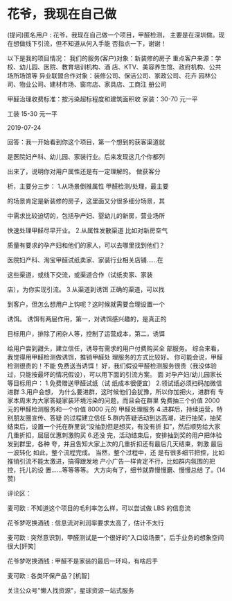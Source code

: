# 花爷，我现在自己做

(提问)匿名用户 : 花爷，我现在自己做一个项目，甲醛检测， 主要是在深圳做。现在想做线下引流，但不知道从何入手能 否指点一下，谢谢！

以下是我的项目情况： 我们的服务(客户)对象：新装修的房子 重点客户来源：学校、幼儿园、医院、教育培训机构、酒 店、KTV、美容养生馆、政府机构、公共场所场馆等 异业联盟合作对象：装修公司、保洁公司、家政公司、花卉 园林公司、物业公司、建材市场、窗帘店、家具店、工商注 册公司

甲醛治理收费标准：按污染超标程度和建筑面积收 家装：30-70 元一平

工装 15-30 元一平

2019-07-24

回答：我一开始看到你这个项目，第一个想到的获客渠道就

是医院妇产科、幼儿园、家装行业。后来发现这几个你都列

出来了，说明你对用户属性还是有一定理解的。 做获客分

析，主要分三步： 1.从场景倒推属性 甲醛检测/处理，最主要

的场景肯定是新装修的房子，这里面又分很多细分场景，其

中需求比较迫切的，包括孕产妇、婴幼儿的新房，营业场所

快速处理甲醛尽早开业。 2.从属性发散渠道 比如对新房空气

质量有要求的孕产妇和他们的家人，可以去哪里找到他们？

医院妇产科、淘宝甲醛试纸卖家、家装行业相关店铺……在

这些渠道，或线下交流，或渠道合作（试纸卖家、家装

店），为你实现引流。 3.从渠道到诱饵 正确的渠道，可以找

到客户，但怎么想用户上钩呢？这时候就需要合理设置一个

诱饵。 诱饵有两层作用，第一，对诱饵感兴趣的，是真正的

目标用户，排除了闲杂人等，控制了运营成本，第二，诱饵

给用户尝到甜头，建立信任，诱导有需求的用户付费购买全 部服务。 综合来看，我觉得用甲醛检测做诱饵，推销甲醛处 理服务的方式比较好。 你可能会说，甲醛检测很贵的！不能 免费送当诱饵！ 好，我们假设甲醛检测服务很贵（我没体验 过，只能按最坏的情况假设），可以用下面的引流方案。 面 对孕产妇/幼儿园家长等目标用户： 1.免费赠送甲醛试纸（试 纸成本很便宜） 2.领试纸必须扫码加微信进群 3.用户会想， 为什么要进群，这时候他们会犹豫，所以你加把火，进群有 专家本周末为大家答疑家装环境污染的问题，而且会在群里 免费抽三个价值 2000 元的甲醛检测服务和一个价值 8000 元的 甲醛处理服务 4.进群后，持续运营，特别朋友圈宣传、答疑 的过程建立信任 5.群内答疑活动到达高潮，进行抽奖，抽奖 结束后，设置一个托在群里说“没抽到但是想买，有没有折 扣”，然后顺势给大家几重折扣，层层优惠刺激购买 6.还没 完，活动结束后，安排抽到奖的用户把体验发到群里，各种 夸，并且告知大家上次的几重折扣还有最后几天结束，刺激 最后一波转化 如此，整个流程完成。 当然，整个过程中，还 是有很多细节把控，比如推销引流不能太激进，搞得跟发地 产小广告一样肯定不行，比如群内氛围的把控，托儿的设 置……等等等等。 大方向有了，细节就靠慢慢磨、慢慢总结 了。(14 赞)

评论区：

麦可欧 : 不知道这个项目的毛利率怎么样，可以尝试做 LBS 的信息流

花爷梦呓换酒钱 : 信息流对利润率要求太高了，估计不太行

麦可欧 : 突然意识到，甲醛测试是一个很好的“入口级场景”，后手业务的想象空间很大[奸笑]

花爷梦呓换酒钱 : 甲醛不是家装的最后一环吗，有啥后手

麦可欧 : 各类环保产品？[机智]

关注公众号"懒人找资源"，星球资源一站式服务